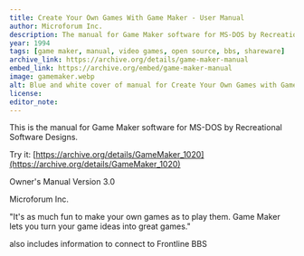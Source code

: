 ```yaml
---
title: Create Your Own Games With Game Maker - User Manual
author: Microforum Inc.
description: The manual for Game Maker software for MS-DOS by Recreational Software Designs.
year: 1994
tags: [game maker, manual, video games, open source, bbs, shareware]
archive_link: https://archive.org/details/game-maker-manual
embed_link: https://archive.org/embed/game-maker-manual
image: gamemaker.webp
alt: Blue and white cover of manual for Create Your Own Games with Game Maker
license: 
editor_note: 
---
```


This is the manual for Game Maker software for MS-DOS by Recreational Software Designs.

Try it: [https://archive.org/details/GameMaker_1020](https://archive.org/details/GameMaker_1020)

Owner's Manual Version 3.0

Microforum Inc.

"It's as much fun to make your own games as to play them. Game Maker lets you turn your game ideas into great games."

also includes information to connect to Frontline BBS

